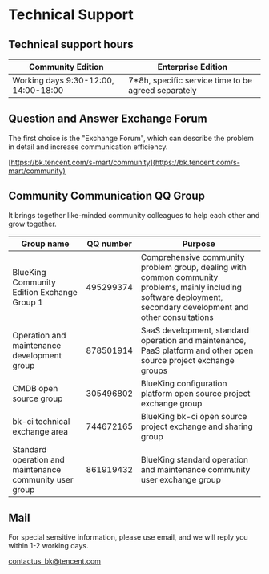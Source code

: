 # Technical Support

## Technical support hours

| Community Edition | Enterprise Edition |
|--|--|
| Working days 9:30-12:00, 14:00-18:00 | 7*8h, specific service time to be agreed separately |

## Question and Answer Exchange Forum

The first choice is the "Exchange Forum", which can describe the problem in detail and increase communication efficiency.

[https://bk.tencent.com/s-mart/community](https://bk.tencent.com/s-mart/community)

## Community Communication QQ Group

It brings together like-minded community colleagues to help each other and grow together.

| Group name | QQ number | Purpose |
| ------------------- | --------- | ---------------------------------------------------------- |
| BlueKing Community Edition Exchange Group 1 | 495299374 | Comprehensive community problem group, dealing with common community problems, mainly including software deployment, secondary development and other consultations |
| Operation and maintenance development group | 878501914 | SaaS development, standard operation and maintenance, PaaS platform and other open source project exchange groups |
| CMDB open source group | 305496802 | BlueKing configuration platform open source project exchange group |
| bk-ci technical exchange area | 744672165 | BlueKing bk-ci open source project exchange and sharing group |
| Standard operation and maintenance community user group | 861919432 | BlueKing standard operation and maintenance community user exchange group |

## Mail

For special sensitive information, please use email, and we will reply you within 1-2 working days.

contactus_bk@tencent.com